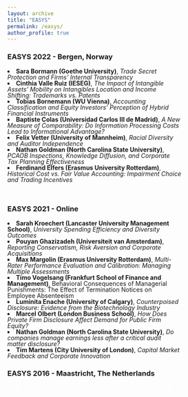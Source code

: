 ```yaml
---
layout: archive
title: "EASYS"
permalink: /easys/
author_profile: true
---
```

<!-- Global site tag (gtag.js) - Google Analytics -->
<script async src="https://www.googletagmanager.com/gtag/js?id=G-05633BF9HL"></script>
<script>
  window.dataLayer = window.dataLayer || [];
  function gtag(){dataLayer.push(arguments);}
  gtag('js', new Date());

   gtag('config', 'G-05633BF9HL', {'anonymize_ip': true});
</script>


<script async src="https://badge.dimensions.ai/badge.js" charset="utf-8"></script>
<script type='text/javascript' src='https://d1bxh8uas1mnw7.cloudfront.net/assets/embed.js'></script>
<script type="text/javascript" src="//cdn.plu.mx/widget-popup.js"></script>


<html>
<head>

<meta name="viewport" content="width=device-width, initial-scale=1" /> 
                                      
<style>

ul  {
     line-height:100%; 
}
li  {
     line-height:100%; 
}
br {
     line-height:100%;
}
ul.no-bullets {
  list-style-type: none; 
  line-height:100%;
  margin: 0;
  padding: 0;
}  
table, th, td {
  border: none;
  padding-bottom: 0;
}
 th, td {
    font-size: 18px;
      padding-bottom: 0;
  }

  

* {box-sizing: border-box}
* {box-sizing: border-box}
.mySlides1, .mySlides2 {display: none}
img {vertical-align: middle;}

/* Slideshow container */
.slideshow-container {
  max-width: 400px;
  position: relative;
  margin: auto;
}


/* Next & previous buttons */
.prev, .next {
  cursor: pointer;
  position: absolute;
  top: 50%;
  width: auto;
  padding: 16px;
  margin-top: -22px;
  color: white;
  font-weight: bold;
  font-size: 18px;
  transition: 0.6s ease;
  border-radius: 0 3px 3px 0;
  user-select: none;
}

/* Position the "next button" to the right */
.next {
  right: 0;
  border-radius: 3px 0 0 3px;
}

/* On hover, add a black background color with a little bit see-through */
.prev:hover, .next:hover {
  background-color: rgba(0,0,0,0.8);
}

/* Caption text */
.text {
  color: #f2f2f2;
  font-size: 15px;
  padding: 8px 12px;
  position: absolute;
  bottom: 8px;
  width: 100%;
  text-align: center;
}

/* Number text (1/20 etc) */
.numbertext {
  color: #f2f2f2;
  font-size: 12px;
  padding: 8px 12px;
  position: absolute;
  top: 0;
}

/* The dots/bullets/indicators */
.dot {
  cursor: pointer;
  height: 15px;
  width: 15px;
  margin: 0 2px;
  background-color: #bbb;
  border-radius: 50%;
  display: inline-block;
  transition: background-color 0.6s ease;
}

.active, .dot:hover {
  background-color: #717171;
}

/* Fading animation */
.fade {
  animation-name: fade;
  animation-duration: 1.5s;
}

@keyframes fade {
  from {opacity: .4} 
  to {opacity: 1}
}

/* On smaller screens, decrease text size */
@media only screen and (max-width: 300px) {
  .prev, .next,.text {font-size: 11px}
}
</style>



</head>

<body>


 <h3> EASYS 2022 - Bergen, Norway</h3>

<tr>
   <td>
    <li><b>Sara Bormann (Goethe University)</b>, <i> Trade Secret Protection and Firms’ Internal Transparency </i>  </li> 
    <li><b>Cinthia Valle Ruiz (IESEG)</b>,<i> The Impact of Intangible Assets’ Mobility on Intangibles Location and Income Shifting: Trademarks vs. Patents    </i></li>    
    <li><b>Tobias Bornemann (WU Vienna)</b>,<i> Accounting Classification and Equity Investors’ Perception of Hybrid Financial Instruments    </i></li>   
    <li><b>Baptiste Colas (Universidad Carlos III de Madrid)</b>,<i> A New Measure of Comparability: Do Information Processing Costs Lead to Informational Advantage?    </i></li>   
    <li><b>Felix Vetter (University of Mannheim)</b>,<i> Racial Diversity and Auditor Independence    </i></li>   
    <li><b>Nathan Goldman (North Carolina State University)</b>,<i> PCAOB Inspections, Knowledge Diffusion, and Corporate Tax Planning Effectiveness    </i></li>   
    <li><b>Ferdinand Elfers (Erasmus University Rotterdam)</b>,<i> Historical Cost vs. Fair Value Accounting: Impairment Choice and Trading Incentives    </i></li>   
   </td>
</tr>   

<p>


<div class="slideshow-container">
<div class="mySlides1">   <img src="https://jochenpierk.github.io/home/pictures/2022_1.jpg" style="width:100%"> </div>
<div class="mySlides1">   <img src="https://jochenpierk.github.io/home/pictures/2022_2.jpg" style="width:100%"> </div>
<div class="mySlides1">   <img src="https://jochenpierk.github.io/home/pictures/2022_3.jpg" style="width:100%"> </div>
<div class="mySlides1">   <img src="https://jochenpierk.github.io/home/pictures/2022_4.jpg" style="width:100%"> </div>
<div class="mySlides1">   <img src="https://jochenpierk.github.io/home/pictures/2022_5.jpg" style="width:100%"> </div>
<div class="mySlides1">   <img src="https://jochenpierk.github.io/home/pictures/2022_6.jpg" style="width:100%"> </div>
<div class="mySlides1">   <img src="https://jochenpierk.github.io/home/pictures/2022_7.jpg" style="width:100%"> </div>
<div class="mySlides1">   <img src="https://jochenpierk.github.io/home/pictures/2022_8.jpg" style="width:100%"> </div>
<div class="mySlides1">   <img src="https://jochenpierk.github.io/home/pictures/2022_9.jpg" style="width:100%"> </div>
<div class="mySlides1">   <img src="https://jochenpierk.github.io/home/pictures/2022_10.jpg" style="width:100%"> </div>
<div class="mySlides1">   <img src="https://jochenpierk.github.io/home/pictures/2022_11.jpg" style="width:100%"> </div>
<div class="mySlides1">   <img src="https://jochenpierk.github.io/home/pictures/2022_12.jpg" style="width:100%"> </div>
<div class="mySlides1">   <img src="https://jochenpierk.github.io/home/pictures/2022_13.jpg" style="width:100%"> </div>
<div class="mySlides1">   <img src="https://jochenpierk.github.io/home/pictures/2022_14.jpg" style="width:100%"> </div>
<div class="mySlides1">   <img src="https://jochenpierk.github.io/home/pictures/2022_15.jpg" style="width:100%"> </div>
<div class="mySlides1">   <img src="https://jochenpierk.github.io/home/pictures/2022_16.jpg" style="width:100%"> </div>
<div class="mySlides1">   <img src="https://jochenpierk.github.io/home/pictures/2022_17.jpg" style="width:100%"> </div>
<div class="mySlides1">   <img src="https://jochenpierk.github.io/home/pictures/2022_18.jpg" style="width:100%"> </div>
<div class="mySlides1">   <img src="https://jochenpierk.github.io/home/pictures/2022_19.jpg" style="width:100%"> </div>
<div class="mySlides1">   <img src="https://jochenpierk.github.io/home/pictures/2022_20.jpg" style="width:100%"> </div>
<div class="mySlides1">   <img src="https://jochenpierk.github.io/home/pictures/2022_21.jpg" style="width:100%"> </div>
<a class="prev" onclick="plusSlides(-1, 0)">&#10094;</a>
  <a class="next" onclick="plusSlides(1, 0)">&#10095;</a>
</div>
<br>



<h3> EASYS 2021 - Online</h3>
<tr>
   <td>
    <li><b>Sarah Kroechert (Lancaster University Management School)</b>, <i> University Spending Efficiency and Diversity Outcomes</i>  </li> 
    <li><b>Pouyan Ghazizadeh (Universiteit van Amsterdam)</b>, <i> Reporting Conservatism, Risk Aversion and Corporate Acquisitions</i>  </li> 
    <li><b>Max Margolin (Erasmus University Rotterdam)</b>, <i> Multi-Rater Performance Evaluation and Calibration: Managing Multiple Assessments</i>  </li> 
    <li><b>Timo Vogelsang (Frankfurt School of Finance and Management)</b>, <i> </i>  Behavioral Consequences of Managerial Punishments: The Effect of Termination Notices on Employee Absenteeism</li> 
    <li><b>Luminita Enache (University of Calgary)</b>, <i> Counterpoised Disclosure: Evidence from the Biotechnology Industry</i>  </li> 
    <li><b>Marcel Olbert (London Business School)</b>, <i> How Does Private Firm Disclosure Affect Demand for Public Firm Equity?</i>  </li> 
    <li><b>Nathan Goldman (North Carolina State University)</b>, <i> Do companies manage earnings less after a critical audit matter disclosure?</i>  </li> 
    <li><b>Tim Martens (City University of London)</b>, <i> Capital Market Feedback and Corporate Innovation</i>  </li> 
 
   </td>
</tr>   

<h3> EASYS 2016 - Maastricht, The Netherlands</h3>

<p>
<div class="slideshow-container">
<div class="mySlides2">   <img src="https://jochenpierk.github.io/home/pictures/2016_1.jpg" style="width:100%"> </div>
<div class="mySlides2">   <img src="https://jochenpierk.github.io/home/pictures/2016_2.jpg" style="width:100%"> </div>
<div class="mySlides2">   <img src="https://jochenpierk.github.io/home/pictures/2016_3.jpg" style="width:100%"> </div>
<div class="mySlides2">   <img src="https://jochenpierk.github.io/home/pictures/2016_4.jpg" style="width:100%"> </div>
<div class="mySlides2">   <img src="https://jochenpierk.github.io/home/pictures/2016_5.jpg" style="width:100%"> </div>
<div class="mySlides2">   <img src="https://jochenpierk.github.io/home/pictures/2016_6.jpg" style="width:100%"> </div>
<div class="mySlides2">   <img src="https://jochenpierk.github.io/home/pictures/2016_7.jpg" style="width:100%"> </div>
<div class="mySlides2">   <img src="https://jochenpierk.github.io/home/pictures/2016_8.jpg" style="width:100%"> </div>
<div class="mySlides2">   <img src="https://jochenpierk.github.io/home/pictures/2016_9.jpg" style="width:100%"> </div>
<div class="mySlides2">   <img src="https://jochenpierk.github.io/home/pictures/2016_10.jpg" style="width:100%"> </div>
<div class="mySlides2">   <img src="https://jochenpierk.github.io/home/pictures/2016_11.jpg" style="width:100%"> </div>
<div class="mySlides2">   <img src="https://jochenpierk.github.io/home/pictures/2016_12.jpg" style="width:100%"> </div>
<div class="mySlides2">   <img src="https://jochenpierk.github.io/home/pictures/2016_13.jpg" style="width:100%"> </div>

  <a class="prev" onclick="plusSlides(-1, 1)">&#10094;</a>
  <a class="next" onclick="plusSlides(1, 1)">&#10095;</a>
</div>

<script>
var slideIndex = [1,1];
var slideId = ["mySlides1", "mySlides2"]
showSlides(1, 0);
showSlides(1, 1);

function plusSlides(n, no) {
  showSlides(slideIndex[no] += n, no);
}

function showSlides(n, no) {
  var i;
  var x = document.getElementsByClassName(slideId[no]);
  if (n > x.length) {slideIndex[no] = 1}    
  if (n < 1) {slideIndex[no] = x.length}
  for (i = 0; i < x.length; i++) {
     x[i].style.display = "none";  
  }
  x[slideIndex[no]-1].style.display = "block";  
}
</script>
